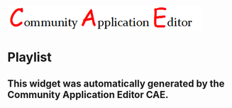 ![CAE](https://github.com/GHProjectsTest/frontendComponent-17/blob/gh-pages/img/logo.png)  

Playlist
===================


This widget was automatically generated by the Community Application Editor CAE.  
---------------
